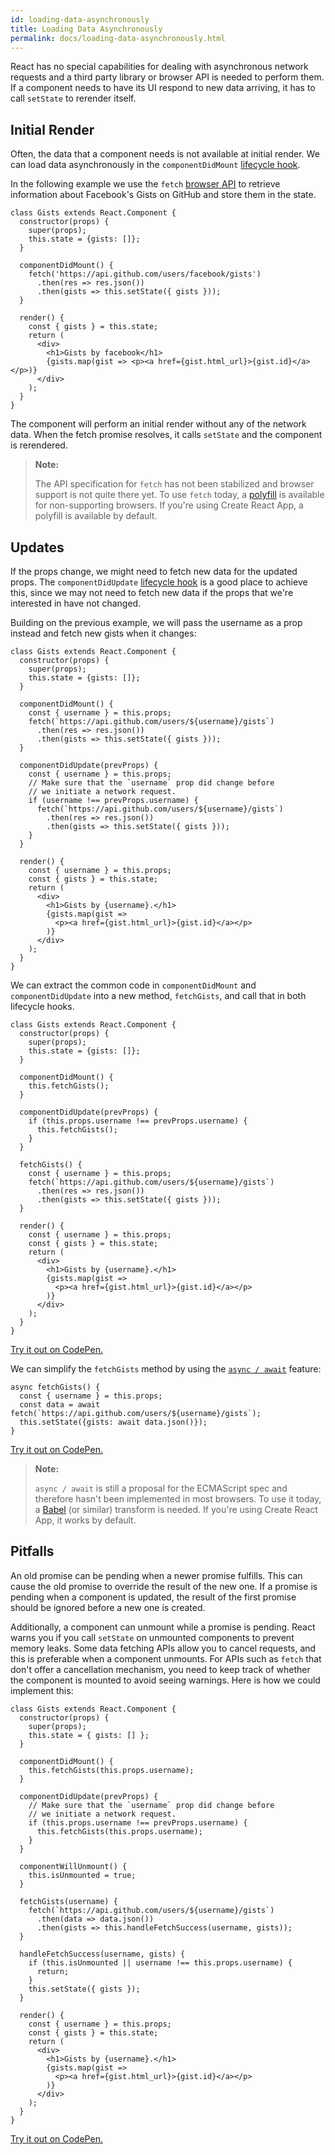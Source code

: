 ```yaml
---
id: loading-data-asynchronously
title: Loading Data Asynchronously
permalink: docs/loading-data-asynchronously.html
---
```


React has no special capabilities for dealing with asynchronous network requests and a third party library or browser API is needed to perform them. If a component needs to have its UI respond to new data arriving, it has to call `setState` to rerender itself.

## Initial Render

Often, the data that a component needs is not available at initial render. We can load data asynchronously in the `componentDidMount` [lifecycle hook](/react/docs/react-component.html#componentdidmount).

In the following example we use the `fetch` [browser API](https://developer.mozilla.org/en-US/docs/Web/API/Fetch_API) to retrieve information about Facebook's Gists on GitHub and store them in the state.

```javascript{7-11}
class Gists extends React.Component {
  constructor(props) {
    super(props);
    this.state = {gists: []};
  }

  componentDidMount() {
    fetch('https://api.github.com/users/facebook/gists')
      .then(res => res.json())
      .then(gists => this.setState({ gists }));
  }

  render() {
    const { gists } = this.state;
    return (
      <div>
        <h1>Gists by facebook</h1>
        {gists.map(gist => <p><a href={gist.html_url}>{gist.id}</a></p>)}
      </div>
    );
  }
}
```

The component will perform an initial render without any of the network data. When the fetch promise resolves, it calls `setState` and the component is rerendered.

> **Note:**
>
> The API specification for `fetch` has not been stabilized and browser support is not quite there yet. To use `fetch` today, a [polyfill](https://github.com/github/fetch) is available for non-supporting browsers. If you're using Create React App, a polyfill is available by default.

## Updates

If the props change, we might need to fetch new data for the updated props. The `componentDidUpdate` [lifecycle hook](/react/docs/react-component.html#componentdidupdate) is a good place to achieve this, since we may not need to fetch new data if the props that we're interested in have not changed.

Building on the previous example, we will pass the username as a prop instead and fetch new gists when it changes:

```javascript{7-12,14-23}
class Gists extends React.Component {
  constructor(props) {
    super(props);
    this.state = {gists: []};
  }

  componentDidMount() {
    const { username } = this.props;
    fetch(`https://api.github.com/users/${username}/gists`)
      .then(res => res.json())
      .then(gists => this.setState({ gists }));
  }

  componentDidUpdate(prevProps) {
    const { username } = this.props;
    // Make sure that the `username` prop did change before
    // we initiate a network request.
    if (username !== prevProps.username) {
      fetch(`https://api.github.com/users/${username}/gists`)
        .then(res => res.json())
        .then(gists => this.setState({ gists }));
    }
  }

  render() {
    const { username } = this.props;
    const { gists } = this.state;
    return (
      <div>
        <h1>Gists by {username}.</h1>
        {gists.map(gist => 
          <p><a href={gist.html_url}>{gist.id}</a></p>
        )}
      </div>
    );
  }
}
```

We can extract the common code in `componentDidMount` and `componentDidUpdate` into a new method, `fetchGists`, and call that in both lifecycle hooks.

```javascript{8,13,17-22}
class Gists extends React.Component {
  constructor(props) {
    super(props);
    this.state = {gists: []};
  }

  componentDidMount() {
    this.fetchGists();
  }

  componentDidUpdate(prevProps) {
    if (this.props.username !== prevProps.username) {
      this.fetchGists();
    }
  }

  fetchGists() {
    const { username } = this.props;
    fetch(`https://api.github.com/users/${username}/gists`)
      .then(res => res.json())
      .then(gists => this.setState({ gists }));
  }

  render() {
    const { username } = this.props;
    const { gists } = this.state;
    return (
      <div>
        <h1>Gists by {username}.</h1>
        {gists.map(gist => 
          <p><a href={gist.html_url}>{gist.id}</a></p>
        )}
      </div>
    );
  }
}
```

[Try it out on CodePen.](http://codepen.io/rthor/pen/kkqrQx?editors=0010)

We can simplify the `fetchGists` method by using the [`async / await`](https://tc39.github.io/ecmascript-asyncawait/) feature:

```javascript{1,3-4}
async fetchGists() {
  const { username } = this.props;
  const data = await fetch(`https://api.github.com/users/${username}/gists`);
  this.setState({gists: await data.json()});
}
```

[Try it out on CodePen.](https://codepen.io/rthor/pen/xEoWod?editors=0010)

> **Note:**
> 
> `async / await` is still a proposal for the ECMAScript spec and therefore hasn't been implemented in most browsers. To use it today, a [Babel](http://babeljs.io/docs/plugins/transform-async-to-generator/) (or similar) transform is needed. If you're using Create React App, it works by default.

## Pitfalls

An old promise can be pending when a newer promise fulfills. This can cause the old promise to override the result of the new one. If a promise is pending when a component is updated, the result of the first promise should be ignored before a new one is created.

Additionally, a component can unmount while a promise is pending. React warns you if you call `setState` on unmounted components to prevent memory leaks. Some data fetching APIs allow you to cancel requests, and this is preferable when a component unmounts. For APIs such as `fetch` that don't offer a cancellation mechanism, you need to keep track of whether the component is mounted to avoid seeing warnings. Here is how we could implement this:

```javascript{8,15,19-21,23,26,29-34}
class Gists extends React.Component {
  constructor(props) {
    super(props);
    this.state = { gists: [] };
  }

  componentDidMount() {
    this.fetchGists(this.props.username);
  }

  componentDidUpdate(prevProps) {
    // Make sure that the `username` prop did change before
    // we initiate a network request.
    if (this.props.username !== prevProps.username) {
      this.fetchGists(this.props.username);
    }
  }

  componentWillUnmount() {
    this.isUnmounted = true;
  }

  fetchGists(username) {   
    fetch(`https://api.github.com/users/${username}/gists`)
      .then(data => data.json())
      .then(gists => this.handleFetchSuccess(username, gists));
  }

  handleFetchSuccess(username, gists) {
    if (this.isUnmounted || username !== this.props.username) {
      return;
    }
    this.setState({ gists });
  }

  render() {
    const { username } = this.props;
    const { gists } = this.state;
    return (
      <div>
        <h1>Gists by {username}.</h1>
        {gists.map(gist => 
          <p><a href={gist.html_url}>{gist.id}</a></p>
        )}
      </div>
    );
  }
}
```

[Try it out on CodePen.](http://codepen.io/rthor/pen/edweqz?editors=0010)
